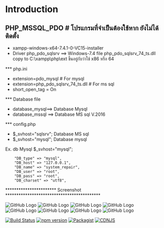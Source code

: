 Introduction
============
## PHP_MSSQL_PDO  # โปรแกรมที่จำเป็นต้องใช้หาก ยังไม่ได้ติดตั้ง
 - xampp-windows-x64-7.4.1-0-VC15-installer
 - Driver php_pdo_sqlsrv ==> Windows-7.4 file  php_pdo_sqlsrv_74_ts.dll  
       copy to C:\xampp\php\ext  ขึ้นอยู่กับว่าใช้ x86 หรือ 64 
      
 
*** php.ini
- extension=pdo_mysql # For mysql
- extension=php_pdo_sqlsrv_74_ts.dll # For ms sql
- short_open_tag = On

*** Database file 
- database_mysql==> Database Mysql
- database_mssql ==> Database MS sql V.2016

*** config.php  
 - $_svhost="sqlsrv";  Database MS sql
 - $_svhost="mysql";  Database mysql
 
Ex. db Mysql
		$_svhost="mysql";
		
		"DB_type" => "mysql",
        "DB_host" => "127.0.0.1",
        "DB_name" => "system_repair",
        "DB_user" => "root",
        "DB_pass" => "root",
        "DB_charset" => "utf8",
        
*********************** Screenshot *******************************************
		
![GitHub Logo](https://github.com/aka1526/system_repaire_mssql/blob/master/screenshot/p1.png)
![GitHub Logo](https://github.com/aka1526/system_repaire_mssql/blob/master/screenshot/p2.png)
![GitHub Logo](https://github.com/aka1526/system_repaire_mssql/blob/master/screenshot/p3.png)
![GitHub Logo](https://github.com/aka1526/system_repaire_mssql/blob/master/screenshot/p4.png)
![GitHub Logo](https://github.com/aka1526/system_repaire_mssql/blob/master/screenshot/p5.png)
![GitHub Logo](https://github.com/aka1526/system_repaire_mssql/blob/master/screenshot/p6.png)
![GitHub Logo](https://github.com/aka1526/system_repaire_mssql/blob/master/screenshot/p7.png)
![GitHub Logo](https://github.com/aka1526/system_repaire_mssql/blob/master/screenshot/p8.png)

[![Build Status](https://img.shields.io/travis/ColorlibHQ/AdminLTE/master.svg)](https://travis-ci.org/ColorlibHQ/AdminLTE)
[![npm version](https://img.shields.io/npm/v/admin-lte/latest.svg)](https://www.npmjs.com/package/admin-lte)
[![Packagist](https://img.shields.io/packagist/v/almasaeed2010/adminlte.svg)](https://packagist.org/packages/almasaeed2010/adminlte)
[![CDNJS](https://img.shields.io/cdnjs/v/admin-lte.svg)](https://cdnjs.com/libraries/admin-lte)

